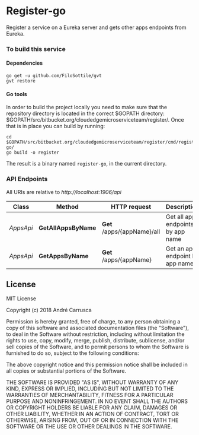 # Register-go
Register a service on a Eureka server and gets other apps endpoints from Eureka.


### To build this service

#### Dependencies
```
go get -u github.com/FiloSottile/gvt
gvt restore
```

#### Go tools
In order to build the project locally you need to make sure that the repository directory is located in the correct
$GOPATH directory: $GOPATH/src/bitbucket.org/cloudedgemicroserviceteam/register/. Once that is in place you can build by running:

```
cd $GOPATH/src/bitbucket.org/cloudedgemicroserviceteam/register/cmd/register-go/
go build -o register
```

The result is a binary named `register-go`, in the current directory.

### API Endpoints

All URIs are relative to *http://localhost:1906/api*

Class | Method | HTTP request | Description
------------ | ------------- | ------------- | -------------
*AppsApi* | **GetAllAppsByName** | **Get** /apps/{appName}/all | Get all apps endpoints by app name
*AppsApi* | **GetAppsByName** | **Get** /apps/{appName} | Get an app endpoint by app name



## License

MIT License

Copyright (c) 2018 André Carrusca

Permission is hereby granted, free of charge, to any person obtaining a copy
of this software and associated documentation files (the "Software"), to deal
in the Software without restriction, including without limitation the rights
to use, copy, modify, merge, publish, distribute, sublicense, and/or sell
copies of the Software, and to permit persons to whom the Software is
furnished to do so, subject to the following conditions:

The above copyright notice and this permission notice shall be included in all
copies or substantial portions of the Software.

THE SOFTWARE IS PROVIDED "AS IS", WITHOUT WARRANTY OF ANY KIND, EXPRESS OR
IMPLIED, INCLUDING BUT NOT LIMITED TO THE WARRANTIES OF MERCHANTABILITY,
FITNESS FOR A PARTICULAR PURPOSE AND NONINFRINGEMENT. IN NO EVENT SHALL THE
AUTHORS OR COPYRIGHT HOLDERS BE LIABLE FOR ANY CLAIM, DAMAGES OR OTHER
LIABILITY, WHETHER IN AN ACTION OF CONTRACT, TORT OR OTHERWISE, ARISING FROM,
OUT OF OR IN CONNECTION WITH THE SOFTWARE OR THE USE OR OTHER DEALINGS IN THE
SOFTWARE.